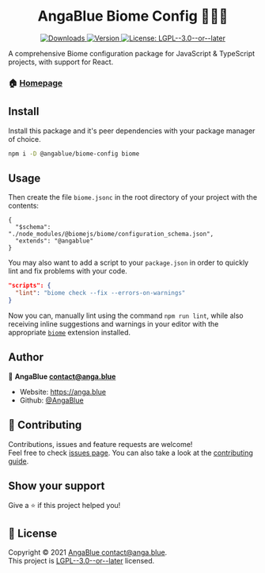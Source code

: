 <h1 align="center">AngaBlue Biome Config 🧑🏻‍💻</h1>
<p align="center">
  <a href="https://www.npmjs.com/package/@angablue/biome-config" target="_blank">
    <img alt="Downloads" src="https://img.shields.io/npm/dm/@angablue/biome-config.svg?color=blue">
  </a>
  <a href="https://www.npmjs.com/package/@angablue/biome-config" target="_blank">
    <img alt="Version" src="https://img.shields.io/npm/v/@angablue/biome-config.svg">
  </a>
  <a href="https://github.com/AngaBlue/biome-config/blob/master/LICENSE" target="_blank">
    <img alt="License: LGPL--3.0--or--later" src="https://img.shields.io/npm/l/@angablue/biome-config?color=green" />
  </a>
</p>

A comprehensive Biome configuration package for JavaScript & TypeScript projects, with support for React.

### 🏠 [Homepage](https://github.com/AngaBlue/biome-config#readme)

## Install

Install this package and it's peer dependencies with your package manager of choice.

```sh
npm i -D @angablue/biome-config biome
```

## Usage

Then create the file `biome.jsonc` in the root directory of your project with the contents:

```jsonc
{
  "$schema": "./node_modules/@biomejs/biome/configuration_schema.json",
  "extends": "@angablue"
}
```

You may also want to add a script to your `package.json` in order to quickly lint and fix problems with your code.

```json
"scripts": {
  "lint": "biome check --fix --errors-on-warnings"
}
```

Now you can, manually lint using the command `npm run lint`, while also receiving inline suggestions and warnings in your editor with the appropriate [`biome`](https://biomejs.dev/guides/editors/first-party-extensions/) extension installed.

## Author

👤 **AngaBlue <contact@anga.blue>**

- Website: https://anga.blue
- Github: [@AngaBlue](https://github.com/AngaBlue)

## 🤝 Contributing

Contributions, issues and feature requests are welcome!<br />Feel free to check [issues page](https://github.com/AngaBlue/biome-config/issues). You can also take a look at the [contributing guide]().

## Show your support

Give a ⭐️ if this project helped you!

## 📝 License

Copyright © 2021 [AngaBlue <contact@anga.blue>](https://github.com/AngaBlue).<br />
This project is [LGPL--3.0--or--later](https://github.com/AngaBlue/biome-config/blob/master/LICENSE) licensed.
